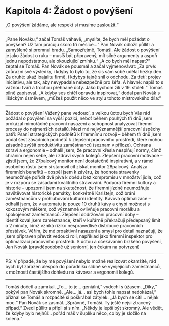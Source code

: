 # Kapitola 4: Žádost o povýšení

„O povýšení žádáme, ale respekt si musíme zasloužit.“
________________________________________
„Pane Nováku,“ začal Tomáš váhavě, „myslíte, že bych měl požádat o povýšení? Už tam pracuju skoro tři měsíce...“
Pan Novák odložil půllitr a zamyšleně si promnul bradu.
„Samozřejmě, Tomáši. Ale žádost o povýšení je jako žádost o ruku – musíš být připravený, mít silné argumenty a aspoň jednu nepodstatnou, ale okouzlující zmínku.“
„A co bych měl napsat?“ zeptal se Tomáš.
Pan Novák se pousmál a začal vyjmenovávat:
„Za prvé: zdůrazni své výsledky, i kdyby to bylo to, že sis sám sobě udělal hezký den.
Za druhé: ukaž loajalitu firmě, i kdybys tajně snil o odchodu.
Za třetí: projev iniciativu, ale tak, aby nevypadala nebezpečně pro šéfa.
A hlavně: napiš to s vážnou tváří a trochou přehnané úcty. Jako bychom žili v 19. století.“
Tomáš pilně zapisoval.
„A kdyby ses chtěl opravdu inspirovat,“ dodal pan Novák s lišáckým úsměvem, „můžeš použít něco ve stylu tohoto mistrovského díla:“
________________________________________
Žádost o povýšení
Vážený pane vedoucí,
s velkou úctou bych Vás rád požádal o povýšení na vyšší pozici, neboť během pouhých tří dnů jsem prokázal mimořádné pracovní nasazení a schopnost analyzovat firemní procesy do nejmenších detailů.
Mezi mé nejvýznamnější pracovní úspěchy patří:
Psaní strategických podnětů k firemnímu rozvoji – během tří dnů jsem podal šest zásadních podnětů k zlepšení pracovního prostředí, které mohou zásadně zvýšit produktivitu zaměstnanců (seznam v příloze).
Ochrana zdraví a ergonomie – odhalil jsem, že pracovní křesla nesplňují normy, čímž chráním nejen sebe, ale i zdraví svých kolegů.
Zlepšení pracovní motivace – zjistil jsem, že 27palcový monitor není dostatečně inspirativní, a v rámci osobního růstu jsem si stanovil cíl získat monitor 28palcový.
Analýza firemních benefitů – dospěl jsem k závěru, že hodnota stravenky neumožňuje pořídit dvě piva k obědu bez kompromisu v množství jídla, což je v rozporu se zásadami kvalitního stravování.
Podpora firemní kultury a historie – upozornil jsem na skutečnost, že firemní jízdné neumožňuje navštěvovat historické památky, konkrétně Karlštejn, což brání zaměstnancům v prohlubování kulturní identity.
Kávová optimalizace – odhalil jsem, že v automatu je pouze 10 druhů kávy a chybí možnost s kokosovým mlékem, což významně ovlivňuje pracovní morálku a spokojenost zaměstnanců.
Zlepšení dodržování pracovní doby – identifikoval jsem zaměstnance, kteří v kuřárně překračují předepsaný limit o 2 minuty, čímž vzniká riziko nespravedlivé distribuce pracovních přestávek.
Věřím, že mé proaktivní nasazení a smysl pro detail naznačují, že jsem připraven převzít vedoucí roli, například jako firemní inspektor pro optimalizaci pracovního prostředí.
S úctou a očekáváním brzkého povýšení,
Jan Novák
(pravděpodobně už seniorní, jen čekám na potvrzení)
________________________________________
PS:
V případě, že by mé povýšení nebylo možné realizovat okamžitě, rád bych byl zařazen alespoň do pořadníku slibně se vyvíjejících zaměstnanců, s možností častějšího dohledu na kávovar a ergonomii kolegů.
________________________________________
Tomáš dočetl a zamrkal.
„To... to je... geniální,“ vydechl s úžasem.
„Díky,“ pokývl pan Novák skromně.
„Ale... já... asi bych tohle napsat nedokázal,“ přiznal se Tomáš a rozpačitě si poškrábal zátylek. „Já bych se cítil... nějak moc.“
Pan Novák se zasmál.
„Správně, Tomáši. Ty ještě nejsi ztracený případ.“
Zvedl půllitr a připil si s ním.
„Někdy je lepší být skromný. Ale vědět, že kdyby bylo nejhůř... pořád máš v šuplíku něco, co by je složilo na kolena.“